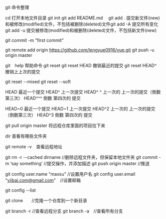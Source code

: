 git 命令整理

cd 打开本地文件目录
git init
git add README.md　 
git add . 提交新文件(new)和被修改(modified)文件，不包括被删除(deleted)文件git add -A  提交所有变化
git add -u  提交被修改(modified)和被删除(deleted)文件，不包括新文件(new)

git commit -m "first commit"

git remote add origin https://github.com/lengyue0916/vue.git
git push -u origin master

git　help 帮助命令
git reset
git reset HEAD 撤销最近的提交
git reset HEAD^　撤销上上次的提交

git reset --mixed
git reset --soft

HEAD 最近一个提交
HEAD^ 上一次提交
HEAD^ ^ 上一次的 上一次的提交（倒数第三次）
HEAD^^^ 倒数 第四次的 提交

HEAD~0 最近一个提交
HEAD~1 上一次提交
HEAD^2 上一次的 上一次的提交（倒数第三次）
HEAD^3 倒数 第四次的 提交


git pull origin master 将远程仓库里面的项目拉下来

dir  查看有哪些文件夹


git remote -v　查看远程地址

git rm -r --cached dirname //删除远程文件夹，但保留本地文件夹 
git commit -m ‘say something’ //提交操作，并添加描述 
git push origin master //推送


git config  user.name "maxsu" //设置用户名
git config user.email "yiibai.com@gmail.com"　//设置邮箱

git config --list

git clone　　//克隆一个仓库到一个新目录

git branch -r //查看远程分支
git branch -a　//查看所有分支

